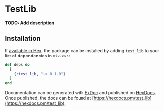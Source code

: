 # TestLib

**TODO: Add description**

## Installation

If [available in Hex](https://hex.pm/docs/publish), the package can be installed
by adding `test_lib` to your list of dependencies in `mix.exs`:

```elixir
def deps do
  [
    {:test_lib, "~> 0.1.0"}
  ]
end
```

Documentation can be generated with [ExDoc](https://github.com/elixir-lang/ex_doc)
and published on [HexDocs](https://hexdocs.pm). Once published, the docs can
be found at [https://hexdocs.pm/test_lib](https://hexdocs.pm/test_lib).

